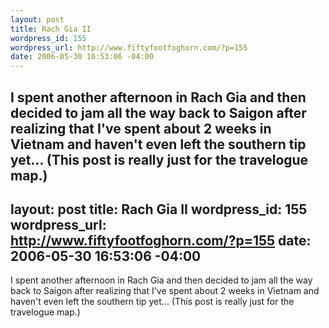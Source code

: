 ```yaml
--- 
layout: post
title: Rach Gia II
wordpress_id: 155
wordpress_url: http://www.fiftyfootfoghorn.com/?p=155
date: 2006-05-30 16:53:06 -04:00
---
```

I spent another afternoon in Rach Gia and then decided to jam all the way back to Saigon after realizing that I've spent about 2 weeks in Vietnam and haven't even left the southern tip yet... (This post is really just for the travelogue map.)
--- 
layout: post
title: Rach Gia II
wordpress_id: 155
wordpress_url: http://www.fiftyfootfoghorn.com/?p=155
date: 2006-05-30 16:53:06 -04:00
---
I spent another afternoon in Rach Gia and then decided to jam all the way back to Saigon after realizing that I've spent about 2 weeks in Vietnam and haven't even left the southern tip yet... (This post is really just for the travelogue map.)

